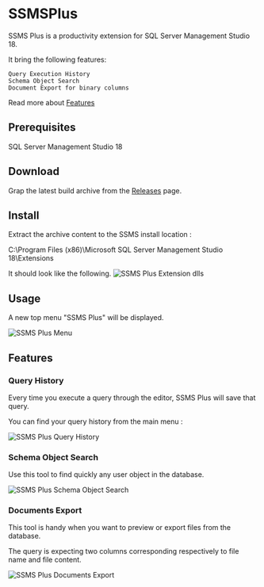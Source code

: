 # SSMSPlus
SSMS Plus is a productivity extension for SQL Server Management Studio 18.

It bring the following features:

    Query Execution History
    Schema Object Search
    Document Export for binary columns

Read more about [Features](#Features)

## Prerequisites
SQL Server Management Studio 18

## Download
Grap the latest build archive from the [Releases](https://github.com/akarzazi/SSMSPlus/releases) page.

## Install
Extract the archive content to the SSMS install location :

C:\Program Files (x86)\Microsoft SQL Server Management Studio 18\Extensions

It should look like the following.
![SSMS Plus Extension dlls](docs/illustrations/install-folder-screen.png?raw=true "SSMS Plus Extension dlls")

## Usage
A new top menu "SSMS Plus" will be displayed.

![SSMS Plus Menu](docs/illustrations/menu-screen.png?raw=true "SSMS Plus Menu")

## <a id="Features"></a>Features ##

### Query History

Every time you execute a query through the editor, SSMS Plus will save that query.

You can find your query history from the main menu :

![SSMS Plus Query History](docs/illustrations/history-screen.png?raw=true "Query History")

### Schema Object Search

Use this tool to find quickly any user object in the database.

![SSMS Plus Schema Object Search](docs/illustrations/schema-search-screen.png?raw=true "Schema Object Search")

### Documents Export

This tool is handy when you want to preview or export files from the database.

The query is expecting two columns corresponding respectively to file name and file content.

![SSMS Plus Documents Export](docs/illustrations/document-export-screen.png?raw=true "Documents Export")


